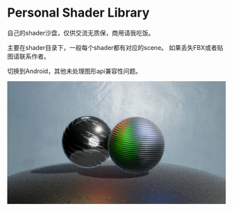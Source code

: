 # Personal Shader Library
自己的shader沙盘，仅供交流无质保，商用请我吃饭。

主要在shader目录下，一般每个shader都有对应的scene。
如果丢失FBX或者贴图请联系作者。

切换到Android，其他未处理图形api兼容性问题。

<div align = "center">
  <img src = "https://github.com/agubuda/Lwy_ShaderLibrary/blob/temp/Recordings/image_001_0002.png">
</div>